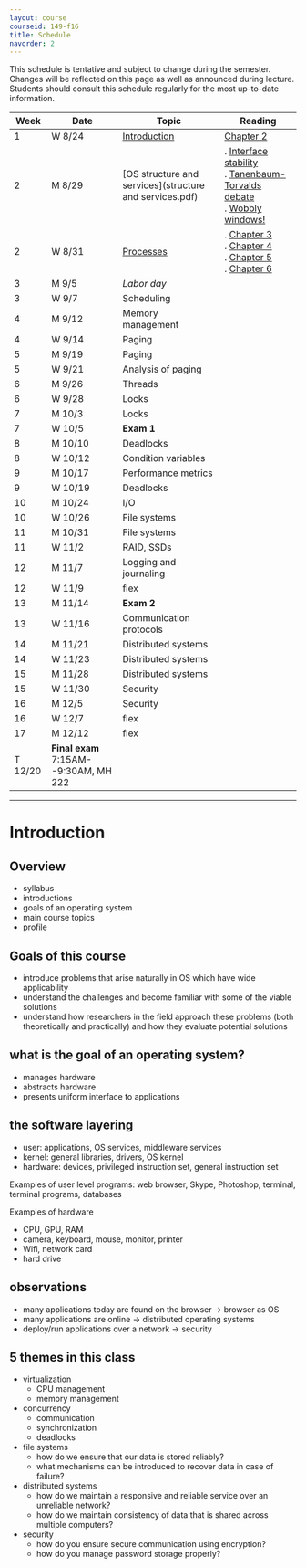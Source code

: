 ```yaml
---
layout: course
courseid: 149-f16
title: Schedule
navorder: 2
---
```


<a name="schedule"></a>

This schedule is tentative and subject to change during the semester. Changes will be reflected on this page as well as announced during lecture. Students should consult this schedule regularly for the most up-to-date information.

Week|Date|Topic|Reading
----|-------|-------|---
1 | W 8/24 | [Introduction](#introduction) | [Chapter 2](http://pages.cs.wisc.edu/~remzi/OSTEP/intro.pdf)
2 | M 8/29 | [OS structure and services](structure and services.pdf) | . [Interface stability](http://www.cs.pomona.edu/classes/cs121/supp/stability.html)<br> . [Tanenbaum-Torvalds debate](https://en.wikipedia.org/wiki/Tanenbaum%E2%80%93Torvalds_debate)<br> . [Wobbly windows!](https://www.youtube.com/watch?v=nbCg9_YgKgM)
2 | W 8/31 | [Processes](processes.pdf) | . [Chapter 3](http://pages.cs.wisc.edu/~remzi/Classes/537/Spring2016/Book/dialogue-virtualization.pdf)<br> . [Chapter 4](http://pages.cs.wisc.edu/~remzi/Classes/537/Spring2016/Book/cpu-intro.pdf)<br> . [Chapter 5](http://pages.cs.wisc.edu/~remzi/Classes/537/Spring2016/Book/cpu-api.pdf)<br> . [Chapter 6](http://pages.cs.wisc.edu/~remzi/Classes/537/Spring2016/Book/cpu-mechanisms.pdf)<br>
3 | M 9/5 | _Labor day_ | 
3 | W 9/7 | Scheduling
4 | M 9/12 | Memory management
4 | W 9/14 | Paging
5 | M 9/19 | Paging
5 | W 9/21 | Analysis of paging
6 | M 9/26 | Threads
6 | W 9/28 | Locks
7 | M 10/3 | Locks
7 | W 10/5 | __Exam 1__
8 | M 10/10 | Deadlocks
8 | W 10/12 | Condition variables
9 | M 10/17 | Performance metrics
9 | W 10/19 | Deadlocks
10 | M 10/24 | I/O
10 | W 10/26 | File systems
11 | M 10/31 | File systems
11 | W 11/2 | RAID, SSDs
12 | M 11/7 | Logging and journaling
12 | W 11/9 | flex
13 | M 11/14 | __Exam 2__
13 | W 11/16 | Communication protocols
14 | M 11/21 | Distributed systems
14 | W 11/23 | Distributed systems
15 | M 11/28 | Distributed systems
15 | W 11/30 | Security
16 | M 12/5 | Security
16 | W 12/7 | flex
17 | M 12/12 | flex
|T 12/20 | __Final exam__ 7:15AM--9:30AM, MH 222

---

# Introduction

## Overview
- syllabus
- introductions
- goals of an operating system
- main course topics
- profile

## Goals of this course
- introduce problems that arise naturally in OS which have wide applicability
- understand the challenges and become familiar with some of the viable solutions
- understand how researchers in the field approach these problems (both theoretically and practically) and how they evaluate potential solutions

## what is the goal of an operating system?
- manages hardware
- abstracts hardware
- presents uniform interface to applications

## the software layering
- user: applications, OS services, middleware services
- kernel: general libraries, drivers, OS kernel
- hardware: devices, privileged instruction set, general instruction set

Examples of user level programs: web browser, Skype, Photoshop, terminal, terminal programs, databases

Examples of hardware
- CPU, GPU, RAM
- camera, keyboard, mouse, monitor, printer
- Wifi, network card
- hard drive

## observations
- many applications today are found on the browser → browser as OS
- many applications are online → distributed operating systems
- deploy/run applications over a network → security

## 5 themes in this class
- virtualization
  - CPU management
  - memory management
- concurrency
  - communication
  - synchronization
  - deadlocks
- file systems
  - how do we ensure that our data is stored reliably?
  - what mechanisms can be introduced to recover data in case of failure?
- distributed systems
  - how do we maintain a responsive and reliable service over an unreliable network?
  - how do we maintain consistency of data that is shared across multiple computers?
- security
  - how do you ensure secure communication using encryption?
  - how do you manage password storage properly?
